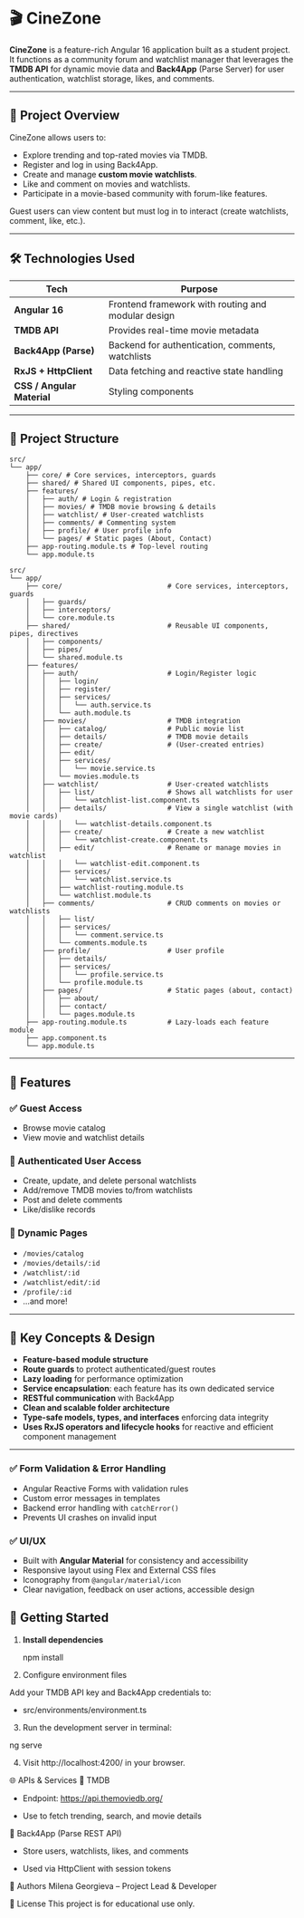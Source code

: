 # 🎬 CineZone

**CineZone** is a feature-rich Angular 16 application built as a student project. It functions as a community forum and watchlist manager that leverages the **TMDB API** for dynamic movie data and **Back4App** (Parse Server) for user authentication, watchlist storage, likes, and comments.

---

## 📌 Project Overview

CineZone allows users to:
- Explore trending and top-rated movies via TMDB.
- Register and log in using Back4App.
- Create and manage **custom movie watchlists**.
- Like and comment on movies and watchlists.
- Participate in a movie-based community with forum-like features.

Guest users can view content but must log in to interact (create watchlists, comment, like, etc.).

---

## 🛠 Technologies Used

| Tech          | Purpose                            |
|---------------|-------------------------------------|
| **Angular 16**     | Frontend framework with routing and modular design |
| **TMDB API**       | Provides real-time movie metadata |
| **Back4App (Parse)** | Backend for authentication, comments, watchlists |
| **RxJS + HttpClient** | Data fetching and reactive state handling |
| **CSS / Angular Material** | Styling components |

---

## 📁 Project Structure

```
src/
└── app/
    ├── core/ # Core services, interceptors, guards
    ├── shared/ # Shared UI components, pipes, etc.
    ├── features/
    │   ├── auth/ # Login & registration
    │   ├── movies/ # TMDB movie browsing & details
    │   ├── watchlist/ # User-created watchlists
    │   ├── comments/ # Commenting system
    │   ├── profile/ # User profile info
    │   └── pages/ # Static pages (About, Contact)
    ├── app-routing.module.ts # Top-level routing
    └── app.module.ts

src/
└── app/
    ├── core/                          # Core services, interceptors, guards
    │   ├── guards/
    │   ├── interceptors/
    │   └── core.module.ts
    ├── shared/                        # Reusable UI components, pipes, directives
    │   ├── components/
    │   ├── pipes/
    │   └── shared.module.ts
    ├── features/
    │   ├── auth/                      # Login/Register logic
    │   │   ├── login/
    │   │   ├── register/
    │   │   ├── services/
    │   │   │   └── auth.service.ts
    │   │   └── auth.module.ts
    │   ├── movies/                    # TMDB integration
    │   │   ├── catalog/               # Public movie list
    │   │   ├── details/               # TMDB movie details
    │   │   ├── create/                # (User-created entries)
    │   │   ├── edit/
    │   │   ├── services/
    │   │   │   └── movie.service.ts
    │   │   └── movies.module.ts
    │   ├── watchlist/                 # User-created watchlists
    │   │   ├── list/                  # Shows all watchlists for user
    │   │   │   └── watchlist-list.component.ts
    │   │   ├── details/               # View a single watchlist (with movie cards)
    │   │   │   └── watchlist-details.component.ts
    │   │   ├── create/                # Create a new watchlist
    │   │   │   └── watchlist-create.component.ts
    │   │   ├── edit/                  # Rename or manage movies in watchlist
    │   │   │   └── watchlist-edit.component.ts
    │   │   ├── services/
    │   │   │   └── watchlist.service.ts
    │   │   ├── watchlist-routing.module.ts
    │   │   └── watchlist.module.ts
    │   ├── comments/                  # CRUD comments on movies or watchlists
    │   │   ├── list/
    │   │   ├── services/
    │   │   │   └── comment.service.ts
    │   │   └── comments.module.ts
    │   ├── profile/                   # User profile
    │   │   ├── details/
    │   │   ├── services/
    │   │   │   └── profile.service.ts
    │   │   └── profile.module.ts
    │   ├── pages/                     # Static pages (about, contact)
    │   │   ├── about/
    │   │   ├── contact/
    │   │   └── pages.module.ts
    ├── app-routing.module.ts          # Lazy-loads each feature module
    ├── app.component.ts
    └── app.module.ts
```

---

## 🔑 Features

### ✅ Guest Access
- Browse movie catalog
- View movie and watchlist details

### 🔐 Authenticated User Access
- Create, update, and delete personal watchlists
- Add/remove TMDB movies to/from watchlists
- Post and delete comments
- Like/dislike records

### 🔁 Dynamic Pages
- `/movies/catalog`
- `/movies/details/:id`
- `/watchlist/:id`
- `/watchlist/edit/:id`
- `/profile/:id`
- ...and more!

---

## 🧠 Key Concepts & Design

- **Feature-based module structure**
- **Route guards** to protect authenticated/guest routes
- **Lazy loading** for performance optimization
- **Service encapsulation**: each feature has its own dedicated service
- **RESTful communication** with Back4App
- **Clean and scalable folder architecture**
- **Type-safe models, types, and interfaces** enforcing data integrity
- **Uses RxJS operators and lifecycle hooks** for reactive and efficient component management

---

### ✅ Form Validation & Error Handling

- Angular Reactive Forms with validation rules
- Custom error messages in templates
- Backend error handling with `catchError()`
- Prevents UI crashes on invalid input

### ✅ UI/UX

- Built with **Angular Material** for consistency and accessibility
- Responsive layout using Flex and External CSS files 
- Iconography from `@angular/material/icon`
- Clear navigation, feedback on user actions, accessible design

## 🚀 Getting Started

1. **Install dependencies**

   npm install

2. Configure environment files

Add your TMDB API key and Back4App credentials to:

- src/environments/environment.ts

3. Run the development server in terminal:

ng serve

4. Visit http://localhost:4200/ in your browser.

🌐 APIs & Services
🔹 TMDB
- Endpoint: https://api.themoviedb.org/

- Use to fetch trending, search, and movie details

🔹 Back4App (Parse REST API)
- Store users, watchlists, likes, and comments

- Used via HttpClient with session tokens


👥 Authors
Milena Georgieva – Project Lead & Developer

📄 License
This project is for educational use only.

